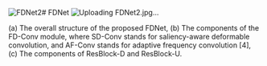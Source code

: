 ![FDNet2](https://github.com/zhoucharming/FDNet/assets/54053457/32d26485-9c42-4cf2-95c7-81c061cdd148)# FDNet
![Uploading FDNet2.jpg…]()

(a) The overall structure of the proposed FDNet, (b) The components of the FD-Conv module, where SD-Conv stands
for saliency-aware deformable convolution, and AF-Conv stands for adaptive frequency convolution [4], (c) The components
of ResBlock-D and ResBlock-U.
